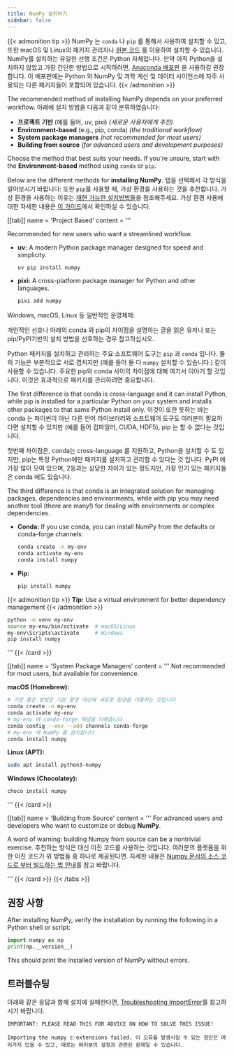 ```yaml
---
title: NumPy 설치하기
sidebar: false
---
```


{{< admonition tip >}}
NumPy 는 `conda` 나 `pip` 를 통해서 사용하여 설치할 수 있고, 또한 macOS 및 Linux의 패키지 관리자나 [원본 코드](https://numpy.org/devdocs/user/building.html) 를 이용하여 설치할 수 있습니다. NumPy를 설치하는 유일한 선행 조건은 Python 자체입니다. 만약 아직 Python을 설치하지 않았고 가장 간단한 방법으로 시작하려면, [Anaconda 배포판](https://www.anaconda.com/distribution) 을 사용하길 권장합니다. 이 배포판에는 Python 와 NumPy 및 과학 계산 및 데이터 사이언스에 자주 사용되는 다른 패키지들이 포함되어 있습니다.
{{< /admonition >}}

The recommended method of installing NumPy depends on your preferred workflow. 아래에 설치 방법을 다음과 같이 분류하였습니다:

- **프로젝트 기반** (예를 들어, uv, pixi) *(새로운 사용자에게 추천)*
- **Environment-based** (e.g., pip, conda) *(the traditional workflow)*
- **System package managers** *(not recommended for most users)*
- **Building from source** *(for advanced users and development purposes)*

Choose the method that best suits your needs. If you're unsure, start with the **Environment-based** method using `conda` or `pip`.

Below are the different methods for **installing NumPy**. 탭을 선택해서 각 방식을 알아보시기 바랍니다:
또한 `pip`를 사용할 때, 가상 환경을 사용하는 것을 추천합니다. 가상 환경을 사용하는 이유는 [재현 가능한 설치방법들](#reproducible-installs)을 참조해주세요. 가상 환경 사용에 대한 자세한 내용은 [이 가이드](https://dev.to/bowmanjd/python-tools-for-managing-virtual-environments-3bko#howto)에서 확인하실 수 있습니다.

[[tab]] name = 'Project Based' content = '''

Recommended for new users who want a streamlined workflow.

- **uv:** A modern Python package manager designed for speed and simplicity.
  ```bash
  uv pip install numpy
  ```

- **pixi:** A cross-platform package manager for Python and other languages.
  ```bash
  pixi add numpy
  ```

Windows, macOS, Linux 등 일반적인 운영체제:

개인적인 선호나 아래의 conda 와 pip의 차이점을 설명하는 글을 읽은 유저나 또는 pip/PyPI기반의 설치 방법을 선호하는 경우 참고하십시오.

Python 패키지를 설치하고 관리하는 주요 소프트웨어 도구는 `pip` 과 `conda` 입니다. 둘의 기능은 부분적으로 서로 겹치지만 (예를 들어 둘 다 `numpy` 설치할 수 있습니다.) 같이 사용할 수 있습니다. 주요한 pip와 conda 사이의 차이점에 대해 여기서 이야기 할 것입니다. 이것은 효과적으로 패키지를 관리하려면 중요합니다.

The first difference is that conda is cross-language and it can install Python, while pip is installed for a particular Python on your system and installs other packages to that same Python install only. 이것이 또한 뜻하는 바는 conda 는 파이썬이 아닌 다른 언어 라이브러리와 소프트웨어 도구도 여러분이 필요하다면 설치할 수 있지만 (예를 들어 컴파일러, CUDA, HDF5), pip 는 할 수 없다는 것입니다.

첫번째 차이점은, conda는 cross-language 를 지원하고, Python을 설치할 수 도 있지만, pip는 특정 Python에만 패키지를 설치하고 관리할 수 있다는 것 입니다. PyPI 에 가장 많이 모여 있으며, 2등과는 상당한 차이가 있는 정도지만, 가장 인기 있는 패키지들은 conda 에도 있습니다.

The third difference is that conda is an integrated solution for managing packages, dependencies and environments, while with pip you may need another tool (there are many!) for dealing with environments or complex dependencies.

- **Conda:** If you use conda, you can install NumPy from the defaults or conda-forge channels:
  ```bash
  conda create -n my-env
  conda activate my-env
  conda install numpy
  ```
- **Pip:**
  ```bash
  pip install numpy
  ```
{{< admonition tip >}}
**Tip:** Use a virtual environment for better dependency management
{{< /admonition >}}

  ```bash
  python -m venv my-env
  source my-env/bin/activate  # macOS/Linux
  my-env\Scripts\activate     # Windows
  pip install numpy
  ```
'''
{{< /card >}}

[[tab]] name = 'System Package Managers' content = ''' Not recommended for most users, but available for convenience.

**macOS (Homebrew):**
```bash
# 가장 좋은 방법은 기본 환경 대신에 새로운 환경을 이용하는 것입니다
conda create -n my-env
conda activate my-env
# my-env 에 conda-forge 채널을 더해줍니다
conda config --env --add channels conda-forge
# my-env 에 NumPy 를 설치합니다
conda install numpy
```
**Linux (APT):**
```bash
sudo apt install python3-numpy
```
**Windows (Chocolatey):**
```bash
choco install numpy
```

'''
{{< /card >}}

[[tab]] name = 'Building from Source' content = ''' For advanced users and developers who want to customize or debug **NumPy**.

A word of warning: building Numpy from source can be a nontrivial exercise. 추천하는 방식은 대신 이진 코드를 사용하는 것입니다. 여러분의 플랫폼을 위한 이진 코드가 위 방법들 중 하나로 제공된다면. 자세한 내용은 [ Numpy 문서의 소스 코드로 부터 빌드하는 법 안내](https://numpy.org/devdocs/building/)를 참고 바랍니다.

'''
{{< /card >}}
{{< /tabs >}}

## 권장 사항

After installing NumPy, verify the installation by running the following in a Python shell or script:
```python
import numpy as np
print(np.__version__)
```

This should print the installed version of NumPy without errors.

## 트러블슈팅

아래와 같은 응답과 함께 설치에 실패한다면, [Troubleshooting ImportError](https://numpy.org/doc/stable/user/troubleshooting-importerror.html)를 참고하시기 바랍니다.

```
IMPORTANT: PLEASE READ THIS FOR ADVICE ON HOW TO SOLVE THIS ISSUE!

Importing the numpy c-extensions failed. 이 오류를 발생시킬 수 있는 원인은 여러가지 있을 수 있고, 때로는 여러분의 설정과 관련된 문제일 수 있습니다.
```

